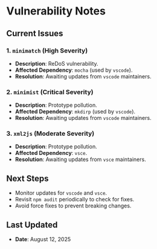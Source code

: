 # Vulnerability Notes

## Current Issues

### 1. `minimatch` (High Severity)

- **Description**: ReDoS vulnerability.
- **Affected Dependency**: `mocha` (used by `vscode`).
- **Resolution**: Awaiting updates from `vscode` maintainers.

### 2. `minimist` (Critical Severity)

- **Description**: Prototype pollution.
- **Affected Dependency**: `mkdirp` (used by `vscode`).
- **Resolution**: Awaiting updates from `vscode` maintainers.

### 3. `xml2js` (Moderate Severity)

- **Description**: Prototype pollution.
- **Affected Dependency**: `vsce`.
- **Resolution**: Awaiting updates from `vsce` maintainers.

## Next Steps

- Monitor updates for `vscode` and `vsce`.
- Revisit `npm audit` periodically to check for fixes.
- Avoid force fixes to prevent breaking changes.

## Last Updated

- **Date**: August 12, 2025

